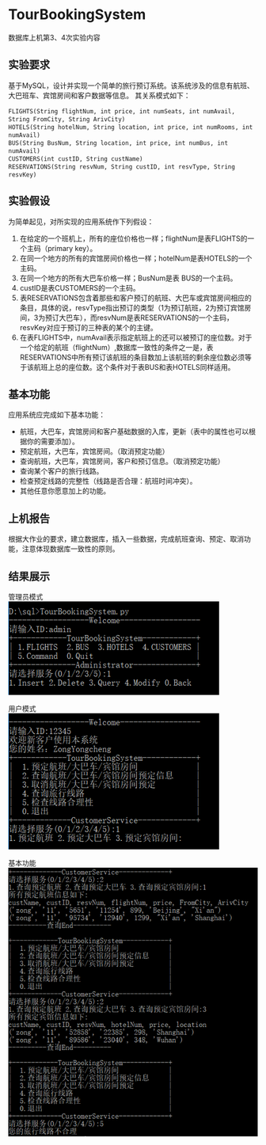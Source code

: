 # TourBookingSystem
数据库上机第3、4次实验内容


## 实验要求
基于MySQL，设计并实现一个简单的旅行预订系统。该系统涉及的信息有航班、大巴班车、宾馆房间和客户数据等信息。 
其关系模式如下：  
```
FLIGHTS(String flightNum, int price, int numSeats, int numAvail, String FromCity, String ArivCity)  
HOTELS(String hotelNum, String location, int price, int numRooms, int numAvail)  
BUS(String BusNum, String location, int price, int numBus, int numAvail)
CUSTOMERS(int custID, String custName)
RESERVATIONS(String resvNum, String custID, int resvType, String resvKey)
```

## 实验假设
为简单起见，对所实现的应用系统作下列假设：
  1. 在给定的一个班机上，所有的座位价格也一样；flightNum是表FLIGHTS的一个主码（primary key）。 
  2. 在同一个地方的所有的宾馆房间价格也一样；hotelNum是表HOTELS的一个主码。 
  3. 在同一个地方的所有大巴车价格一样；BusNum是表 BUS的一个主码。 
  4. custID是表CUSTOMERS的一个主码。 
  5. 表RESERVATIONS包含着那些和客户预订的航班、大巴车或宾馆房间相应的条目，具体的说，resvType指出预订的类型（1为预订航班，2为预订宾馆房间，3为预订大巴车），而resvNum是表RESERVATIONS的一个主码，resvKey对应于预订的三种表的某个的主键。 
  6. 在表FLIGHTS中，numAvail表示指定航班上的还可以被预订的座位数。对于一个给定的航班（flightNum）,数据库一致性的条件之一是，表RESERVATIONS中所有预订该航班的条目数加上该航班的剩余座位数必须等于该航班上总的座位数。这个条件对于表BUS和表HOTELS同样适用。 

## 基本功能
应用系统应完成如下基本功能：  
-  航班，大巴车，宾馆房间和客户基础数据的入库，更新（表中的属性也可以根据你的需要添加）。   
-  预定航班，大巴车，宾馆房间。（取消预定功能）   
-  查询航班，大巴车，宾馆房间，客户和预订信息。（取消预定功能）   
-  查询某个客户的旅行线路。   
-  检查预定线路的完整性（线路是否合理：航班时间冲突）。   
-  其他任意你愿意加上的功能。   

## 上机报告
根据大作业的要求，建立数据库，插入一些数据，完成航班查询、预定、取消功能，注意体现数据库一致性的原则。

## 结果展示
管理员模式  
![image](实验报告/imgs/0.png)  
  
用户模式  
![image](实验报告/imgs/1.png)  
  
基本功能  
![image](实验报告/imgs/2.png)
